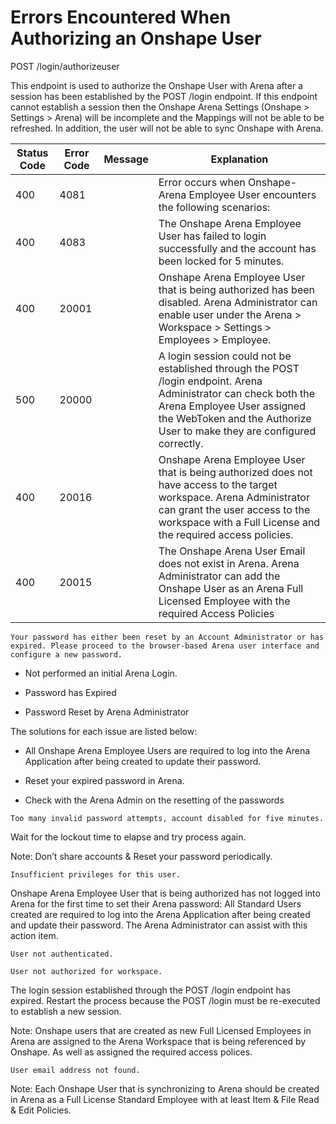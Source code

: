# Errors Encountered When Authorizing an Onshape User
POST /login/authorizeuser

This endpoint is used to authorize the Onshape User with Arena after a session has been established by the POST /login endpoint. If this endpoint cannot establish a session then the Onshape Arena Settings \(Onshape &gt; Settings &gt; Arena\)  will be incomplete and the Mappings will not be able to be refreshed. In addition, the user will not be able to sync Onshape with Arena.


| Status Code | Error Code | Message | Explanation |
|  --- |  --- |  --- |  --- | 
| 400 | 4081 |   | Error occurs when Onshape\-Arena Employee User encounters the following scenarios:    |
| 400 | 4083 |   | The Onshape Arena Employee User has failed to login successfully and the account has been locked for 5 minutes.  |
| 400 | 20001 |   | Onshape Arena Employee User that is being authorized has been disabled. Arena Administrator can enable user under the Arena &gt; Workspace &gt; Settings &gt; Employees &gt; Employee.  |
| 500 | 20000 |   | A login session could not be established through the POST /login endpoint. Arena Administrator can check both the Arena Employee User assigned the WebToken and the Authorize User to make they are configured correctly.  |
| 400 | 20016 |   | Onshape Arena Employee User that is being authorized does not have access to the target workspace. Arena Administrator can grant the user access to the workspace with a Full License and the required access policies.  |
| 400 | 20015 |   | The Onshape Arena User Email does not exist in Arena. Arena Administrator can add the Onshape User as an Arena Full Licensed Employee with the required Access Policies  |

```
Your password has either been reset by an Account Administrator or has expired. Please proceed to the browser-based Arena user interface and configure a new password.
```
* Not performed an initial Arena Login.

* Password has Expired

* Password Reset by Arena Administrator

The solutions for each issue are listed below:

* All Onshape Arena Employee Users are required to log into the Arena Application after being created to update their password.

* Reset your expired password in Arena.

* Check with the Arena Admin on the resetting of the passwords

```
Too many invalid password attempts, account disabled for five minutes.
```
Wait for the lockout time to elapse and try process again.

Note: Don’t share accounts & Reset your password periodically.

```
Insufficient privileges for this user.
```
Onshape Arena Employee User that is being authorized has not logged into Arena for the first time to set their Arena password: All Standard Users created are required to log  into the Arena Application after being created and update their password. The Arena Administrator can assist with this action item.

```
User not authenticated.
```
```
User not authorized for workspace.
```
The login session established through the POST /login endpoint has expired. Restart the process because the POST /login must be re\-executed to establish a new session.

Note: Onshape users that are created as new Full Licensed Employees in Arena are assigned to the Arena Workspace that is being referenced by Onshape. As well as assigned the required access polices.

```
User email address not found.
```
Note: Each Onshape User that is synchronizing to Arena should be created in Arena as a Full License Standard Employee with at least Item & File Read & Edit Policies. 

